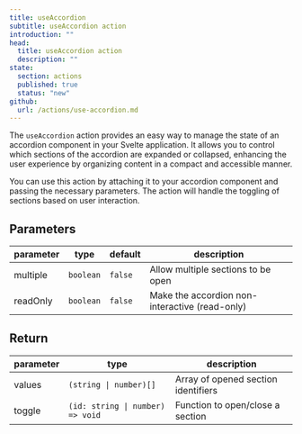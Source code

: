 ```yaml
---
title: useAccordion
subtitle: useAccordion action
introduction: ""
head:
  title: useAccordion action
  description: ""
state:
  section: actions
  published: true
  status: "new"
github:
  url: /actions/use-accordion.md
---
```


<script>
    import { Sandbox } from '$lib/components/index.js';
    // actions
    import useAccordionBase from "$lib/components/docs/actions/use-accordion.svelte?raw";
</script>

The `useAccordion` action provides an easy way to manage the state of an accordion component in your Svelte application. It allows you to control which sections of the accordion are expanded or collapsed, enhancing the user experience by organizing content in a compact and accessible manner.

<Sandbox name="use-accordion" code={useAccordionBase}/>

You can use this action by attaching it to your accordion component and passing the necessary parameters. The action will handle the toggling of sections based on user interaction.

## Parameters

| parameter | type      | default | description                                    |
| --------- | --------- | ------- | ---------------------------------------------- |
| multiple  | `boolean` | `false` | Allow multiple sections to be open             |
| readOnly  | `boolean` | `false` | Make the accordion non-interactive (read-only) |

## Return

| parameter | type                             | description                         |
| --------- | -------------------------------- | ----------------------------------- |
| values    | `(string \| number)[]`           | Array of opened section identifiers |
| toggle    | `(id: string \| number) => void` | Function to open/close a section    |
